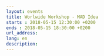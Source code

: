 ```yaml
---
layout: events
title: Worlwide Workshop - MAD Idea
starts : 2018-05-15 12:30:00 +0200
ends : 2018-05-15 18:30:00 +0200
url_address:
lang: en
description:
---
```

